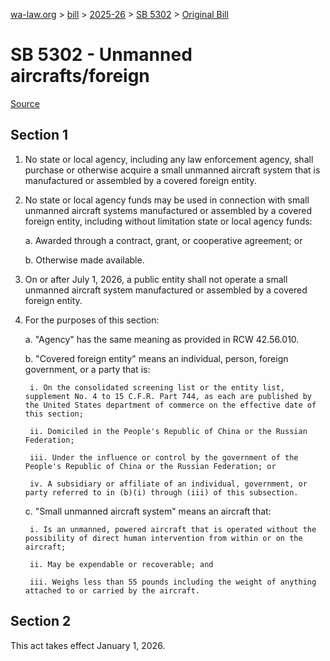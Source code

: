 [wa-law.org](/) > [bill](/bill/) > [2025-26](/bill/2025-26/) > [SB 5302](/bill/2025-26/sb/5302/) > [Original Bill](/bill/2025-26/sb/5302/1/)

# SB 5302 - Unmanned aircrafts/foreign

[Source](http://lawfilesext.leg.wa.gov/biennium/2025-26/Pdf/Bills/Senate%20Bills/5302.pdf)

## Section 1
1. No state or local agency, including any law enforcement agency, shall purchase or otherwise acquire a small unmanned aircraft system that is manufactured or assembled by a covered foreign entity.

2. No state or local agency funds may be used in connection with small unmanned aircraft systems manufactured or assembled by a covered foreign entity, including without limitation state or local agency funds:

    a. Awarded through a contract, grant, or cooperative agreement; or

    b. Otherwise made available.

3. On or after July 1, 2026, a public entity shall not operate a small unmanned aircraft system manufactured or assembled by a covered foreign entity.

4. For the purposes of this section:

    a. "Agency" has the same meaning as provided in RCW 42.56.010.

    b. "Covered foreign entity" means an individual, person, foreign government, or a party that is:

        i. On the consolidated screening list or the entity list, supplement No. 4 to 15 C.F.R. Part 744, as each are published by the United States department of commerce on the effective date of this section;

        ii. Domiciled in the People's Republic of China or the Russian Federation;

        iii. Under the influence or control by the government of the People's Republic of China or the Russian Federation; or

        iv. A subsidiary or affiliate of an individual, government, or party referred to in (b)(i) through (iii) of this subsection.

    c. "Small unmanned aircraft system" means an aircraft that:

        i. Is an unmanned, powered aircraft that is operated without the possibility of direct human intervention from within or on the aircraft;

        ii. May be expendable or recoverable; and

        iii. Weighs less than 55 pounds including the weight of anything attached to or carried by the aircraft.

## Section 2
This act takes effect January 1, 2026.
